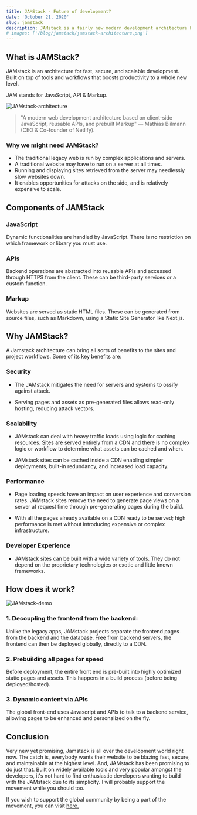 ```yaml
---
title: JAMStack - Future of development?
date: 'October 21, 2020'
slug: jamstack
description: JAMstack is a fairly new modern development architecture based on JavaScript, APIs, and Markup.
# images: ['/blog/jamstack/jamstack-architecture.png']
---
```


## What is JAMStack?

JAMstack is an architecture for fast, secure, and scalable development. Built on top of tools and workflows that boosts productivity to a whole new level.

JAM stands for JavaScript, API & Markup.

<img src="/blog/jamstack/jamstack-architecture.png" alt="JAMstack-architecture" />

> "A modern web development architecture based on client-side JavaScript, reusable APIs, and prebuilt Markup" — Mathias Biilmann (CEO & Co-founder of Netlify).

### Why we might need JAMStack?

- The traditional legacy web is run by complex applications and servers.
- A traditional website may have to run on a server at all times.
- Running and displaying sites retrieved from the server may needlessly slow websites down.
- It enables opportunities for attacks on the side, and is relatively expensive to scale.

## Components of JAMStack

### JavaScript

Dynamic functionalities are handled by JavaScript. There is no restriction on which framework or library you must use.

### APIs

Backend operations are abstracted into reusable APIs and accessed through HTTPS from the client. These can be third-party services or a custom function.

### Markup

Websites are served as static HTML files. These can be generated from source files, such as Markdown, using a Static Site Generator like Next.js.

## Why JAMStack?

A Jamstack architecture can bring all sorts of benefits to the sites and project workflows. Some of its key benefits are:

### Security

- The JAMstack mitigates the need for servers and systems to ossify against attack.

- Serving pages and assets as pre-generated files allows read-only hosting, reducing attack vectors.

### Scalability

- JAMstack can deal with heavy traffic loads using logic for caching resources. Sites are served entirely from a CDN and there is no complex logic or workflow to determine what assets can be cached and when.

- JAMstack sites can be cached inside a CDN enabling simpler deployments, built-in redundancy, and increased load capacity.

### Performance

- Page loading speeds have an impact on user experience and conversion rates. JAMstack sites remove the need to generate page views on a server at request time through pre-generating pages during the build.

- With all the pages already available on a CDN ready to be served; high performance is met without introducing expensive or complex infrastructure.

### Developer Experience

- JAMstack sites can be built with a wide variety of tools. They do not depend on the proprietary technologies or exotic and little known frameworks.

## How does it work?

<img src="/blog/jamstack/how-it-works.svg" alt="JAMstack-demo" />

### 1. Decoupling the frontend from the backend:

Unlike the legacy apps, JAMstack projects separate the frontend pages from the backend and the database. Free from backend servers, the frontend can then be deployed globally, directly to a CDN.

### 2. Prebuilding all pages for speed

Before deployment, the entire front end is pre-built into highly optimized static pages and assets. This happens in a build process (before being deployed/hosted).

### 3. Dynamic content via APIs

The global front-end uses Javascript and APIs to talk to a backend service, allowing pages to be enhanced and personalized on the fly.

## Conclusion

Very new yet promising, Jamstack is all over the development world right now. The catch is, everybody wants their website to be blazing fast, secure, and maintainable at the highest level. And, JAMstack has been promising to do just that. Built on widely available tools and very popular amongst the developers, it's not hard to find enthusiastic developers wanting to build with the JAMstack due to its simplicity. I will probably support the movement while you should too.

If you wish to support the global community by being a part of the movement, you can visit [here.](https://jamstack.org/community/)
